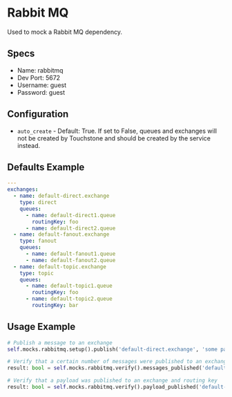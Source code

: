 Rabbit MQ
======
Used to mock a Rabbit MQ dependency.


## Specs
 * Name: rabbitmq
 * Dev Port: 5672
 * Username: guest
 * Password: guest
 
 
## Configuration
 * `auto_create` - Default: True. If set to False, queues and exchanges will not be created by Touchstone and should be created by the service instead.


## Defaults Example
```yaml
---
exchanges:
  - name: default-direct.exchange
    type: direct
    queues:
      - name: default-direct1.queue
        routingKey: foo
      - name: default-direct2.queue
  - name: default-fanout.exchange
    type: fanout
    queues:
      - name: default-fanout1.queue
      - name: default-fanout2.queue
  - name: default-topic.exchange
    type: topic
    queues:
      - name: default-topic1.queue
        routingKey: foo
      - name: default-topic2.queue
        routingKey: bar
```


## Usage Example
```python
# Publish a message to an exchange
self.mocks.rabbitmq.setup().publish('default-direct.exchange', 'some payload', routing_key='foo')

# Verify that a certain number of messages were published to an exchange and routing key
result: bool = self.mocks.rabbitmq.verify().messages_published('default-direct.exchange', num_expected=3, routing_key='foo')

# Verify that a payload was published to an exchange and routing key
result: bool = self.mocks.rabbitmq.verify().payload_published('default-topic.exchange', 'some payload', routing_key='foo')
```
